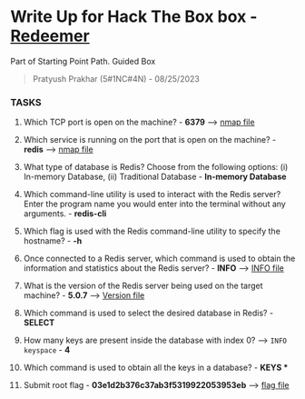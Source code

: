 # Write Up for Hack The Box box - [Redeemer](https://app.hackthebox.com/starting-point?tier=0)

Part of Starting Point Path. Guided Box

> Pratyush Prakhar (5#1NC#4N) - 08/25/2023


### TASKS

1. Which TCP port is open on the machine? - **6379** --> [nmap file](https://github.com/pratty010/Boxes/blob/master/Hack%20The%20Box/Very%20Easy/Redeemer/nmap/all.nmap)

2. Which service is running on the port that is open on the machine? - **redis** --> [nmap file](https://github.com/pratty010/Boxes/blob/master/Hack%20The%20Box/Very%20Easy/Redeemer/nmap/all.nmap)

3. What type of database is Redis? Choose from the following options: (i) In-memory Database, (ii) Traditional Database - **In-memory Database**

4. Which command-line utility is used to interact with the Redis server? Enter the program name you would enter into the terminal without any arguments. - **redis-cli**

5. Which flag is used with the Redis command-line utility to specify the hostname? - **-h**

6. Once connected to a Redis server, which command is used to obtain the information and statistics about the Redis server? - **INFO** --> [INFO file](https://github.com/pratty010/Boxes/blob/master/Hack%20The%20Box/Very%20Easy/Redeemer/redis/version.txt)

7. What is the version of the Redis server being used on the target machine? - **5.0.7** --> [Version file](https://github.com/pratty010/Boxes/blob/master/Hack%20The%20Box/Very%20Easy/Redeemer/redis/version.txt)

8. Which command is used to select the desired database in Redis? - **SELECT**

9. How many keys are present inside the database with index 0? --> `INFO keyspace` - **4**

10. Which command is used to obtain all the keys in a database? -  __KEYS *__

11. Submit root flag - **03e1d2b376c37ab3f5319922053953eb** --> [flag file](https://github.com/pratty010/Boxes/blob/master/Hack%20The%20Box/Very%20Easy/Redeemer/redis/flag.txt)
